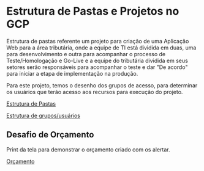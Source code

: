 # Estrutura de Pastas e Projetos no GCP

Estrutura de pastas referente um projeto para criação de uma Aplicação Web para a área tributária, onde a equipe de TI está dividida em duas, uma para desenvolvimento e outra para acompanhar o processo de Teste/Homologação e Go-Live e a equipe do tributária dividida em seus setores serão responsáveis para acompanhar o teste e dar "De acordo" para iniciar a etapa de implementação na produção.

Para este projeto, temos o desenho dos grupos de acesso, para determinar os usuários que terão acesso aos recursos para execução do projeto.

[Estrutura de Pastas](image/organizacao_rodrigolvenancio-organizacao_gcp.drawio.png)

[Estrutura de grupos/usuários](image/organizacao_rodrigolvenancio-organizacao_grupos.drawio.png)


## Desafio de Orçamento

Print da tela para demonstrar o orçamento criado com os alertar.

[Orçamento](image/orcamento.png)